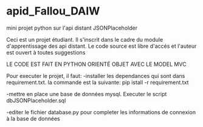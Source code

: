 # apid_Fallou_DAIW
mini projet python sur l'api distant JSONPlaceholder

Ceci est un projet étudiant. Il s'inscrit dans le cadre du module d'apprentissage des api distant.
Le code source est libre d'accés et l'auteur est ouvert à toutes suggestions

LE CODE EST FAIT EN PYTHON ORIENTÉ OBJET AVEC LE MODEL MVC

Pour executer le projet, il faut:
 -installer les dependances qui sont dans requirement.txt. la commande est la suivante: 
        pip istall -r requirement.txt
        
 -mettre en place une base de données mysql. Executer le script dbJSONPlaceholder.sql
 
 -editer le fichier database.py pour completer les informations de connexion à la base de données
        
  
